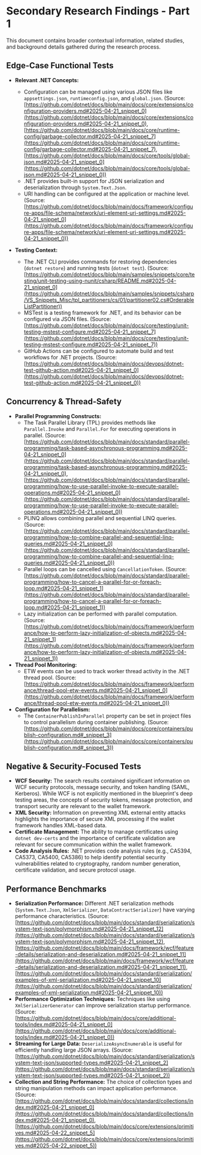 # Secondary Research Findings - Part 1

This document contains broader contextual information, related studies, and background details gathered during the research process.

## Edge-Case Functional Tests

-   **Relevant .NET Concepts:**
    -   Configuration can be managed using various JSON files like `appsettings.json`, `runtimeconfig.json`, and `global.json`. (Source: [https://github.com/dotnet/docs/blob/main/docs/core/extensions/configuration-providers.md#2025-04-21_snippet_0](https://github.com/dotnet/docs/blob/main/docs/core/extensions/configuration-providers.md#2025-04-21_snippet_0), [https://github.com/dotnet/docs/blob/main/docs/core/runtime-config/garbage-collector.md#2025-04-21_snippet_7](https://github.com/dotnet/docs/blob/main/docs/core/runtime-config/garbage-collector.md#2025-04-21_snippet_7), [https://github.com/dotnet/docs/blob/main/docs/core/tools/global-json.md#2025-04-21_snippet_0](https://github.com/dotnet/docs/blob/main/docs/core/tools/global-json.md#2025-04-21_snippet_0))
    -   .NET provides built-in support for JSON serialization and deserialization through `System.Text.Json`.
    -   URI handling can be configured at the application or machine level. (Source: [https://github.com/dotnet/docs/blob/main/docs/framework/configure-apps/file-schema/network/uri-element-uri-settings.md#2025-04-21_snippet_0](https://github.com/dotnet/docs/blob/main/docs/framework/configure-apps/file-schema/network/uri-element-uri-settings.md#2025-04-21_snippet_0))

-   **Testing Context:**
    -   The .NET CLI provides commands for restoring dependencies (`dotnet restore`) and running tests (`dotnet test`). (Source: [https://github.com/dotnet/docs/blob/main/samples/snippets/core/testing/unit-testing-using-nunit/csharp/README.md#2025-04-21_snippet_0](https://github.com/dotnet/docs/blob/main/samples/snippets/csharp/VS_Snippets_Misc/tpl_partitioners/cs/01/partitioner02.cs#OrderableListPartitioner))
    -   MSTest is a testing framework for .NET, and its behavior can be configured via JSON files. (Source: [https://github.com/dotnet/docs/blob/main/docs/core/testing/unit-testing-mstest-configure.md#2025-04-21_snippet_7](https://github.com/dotnet/docs/blob/main/docs/core/testing/unit-testing-mstest-configure.md#2025-04-21_snippet_7))
    -   GitHub Actions can be configured to automate build and test workflows for .NET projects. (Source: [https://github.com/dotnet/docs/blob/main/docs/devops/dotnet-test-github-action.md#2025-04-21_snippet_0](https://github.com/dotnet/docs/blob/main/docs/devops/dotnet-test-github-action.md#2025-04-21_snippet_0))

## Concurrency & Thread-Safety

-   **Parallel Programming Constructs:**
    -   The Task Parallel Library (TPL) provides methods like `Parallel.Invoke` and `Parallel.For` for executing operations in parallel. (Source: [https://github.com/dotnet/docs/blob/main/docs/standard/parallel-programming/task-based-asynchronous-programming.md#2025-04-21_snippet_0](https://github.com/dotnet/docs/blob/main/docs/standard/parallel-programming/task-based-asynchronous-programming.md#2025-04-21_snippet_0), [https://github.com/dotnet/docs/blob/main/docs/standard/parallel-programming/how-to-use-parallel-invoke-to-execute-parallel-operations.md#2025-04-21_snippet_0](https://github.com/dotnet/docs/blob/main/docs/standard/parallel-programming/how-to-use-parallel-invoke-to-execute-parallel-operations.md#2025-04-21_snippet_0))
    -   PLINQ allows combining parallel and sequential LINQ queries. (Source: [https://github.com/dotnet/docs/blob/main/docs/standard/parallel-programming/how-to-combine-parallel-and-sequential-linq-queries.md#2025-04-21_snippet_0](https://github.com/dotnet/docs/blob/main/docs/standard/parallel-programming/how-to-combine-parallel-and-sequential-linq-queries.md#2025-04-21_snippet_0))
    -   Parallel loops can be cancelled using `CancellationToken`. (Source: [https://github.com/dotnet/docs/blob/main/docs/standard/parallel-programming/how-to-cancel-a-parallel-for-or-foreach-loop.md#2025-04-21_snippet_1](https://github.com/dotnet/docs/blob/main/docs/standard/parallel-programming/how-to-cancel-a-parallel-for-or-foreach-loop.md#2025-04-21_snippet_1))
    -   Lazy initialization can be performed with parallel computation. (Source: [https://github.com/dotnet/docs/blob/main/docs/framework/performance/how-to-perform-lazy-initialization-of-objects.md#2025-04-21_snippet_1](https://github.com/dotnet/docs/blob/main/docs/framework/performance/how-to-perform-lazy-initialization-of-objects.md#2025-04-21_snippet_1))
-   **Thread Pool Monitoring:**
    -   ETW events can be used to track worker thread activity in the .NET thread pool. (Source: [https://github.com/dotnet/docs/blob/main/docs/framework/performance/thread-pool-etw-events.md#2025-04-21_snippet_0](https://github.com/dotnet/docs/blob/main/docs/framework/performance/thread-pool-etw-events.md#2025-04-21_snippet_0))
-   **Configuration for Parallelism:**
    -   The `ContainerPublishInParallel` property can be set in project files to control parallelism during container publishing. (Source: [https://github.com/dotnet/docs/blob/main/docs/core/containers/publish-configuration.md#_snippet_3](https://github.com/dotnet/docs/blob/main/docs/core/containers/publish-configuration.md#_snippet_3))

## Negative & Security-Focused Tests

-   **WCF Security:** The search results contained significant information on WCF security protocols, message security, and token handling (SAML, Kerberos). While WCF is not explicitly mentioned in the blueprint's deep testing areas, the concepts of security tokens, message protection, and transport security are relevant to the wallet framework.
-   **XML Security:** Information on preventing XML external entity attacks highlights the importance of secure XML processing if the wallet framework handles XML-based data.
-   **Certificate Management:** The ability to manage certificates using `dotnet dev-certs` and the importance of certificate validation are relevant for secure communication within the wallet framework.
-   **Code Analysis Rules:** .NET provides code analysis rules (e.g., CA5394, CA5373, CA5400, CA5386) to help identify potential security vulnerabilities related to cryptography, random number generation, certificate validation, and secure protocol usage.

## Performance Benchmarks

-   **Serialization Performance:** Different .NET serialization methods (`System.Text.Json`, `XmlSerializer`, `DataContractSerializer`) have varying performance characteristics. (Source: [https://github.com/dotnet/docs/blob/main/docs/standard/serialization/system-text-json/polymorphism.md#2025-04-21_snippet_12](https://github.com/dotnet/docs/blob/main/docs/standard/serialization/system-text-json/polymorphism.md#2025-04-21_snippet_12), [https://github.com/dotnet/docs/blob/main/docs/framework/wcf/feature-details/serialization-and-deserialization.md#2025-04-21_snippet_11](https://github.com/dotnet/docs/blob/main/docs/framework/wcf/feature-details/serialization-and-deserialization.md#2025-04-21_snippet_11), [https://github.com/dotnet/docs/blob/main/docs/standard/serialization/examples-of-xml-serialization.md#2025-04-21_snippet_10](https://github.com/dotnet/docs/blob/main/docs/standard/serialization/examples-of-xml-serialization.md#2025-04-21_snippet_10))
-   **Performance Optimization Techniques:** Techniques like using `XmlSerializerGenerator` can improve serialization startup performance. (Source: [https://github.com/dotnet/docs/blob/main/docs/core/additional-tools/index.md#2025-04-21_snippet_0](https://github.com/dotnet/docs/blob/main/docs/core/additional-tools/index.md#2025-04-21_snippet_0))
-   **Streaming for Large Data:** `DeserializeAsyncEnumerable` is useful for efficiently handling large JSON arrays. (Source: [https://github.com/dotnet/docs/blob/main/docs/standard/serialization/system-text-json/supported-types.md#2025-04-21_snippet_2](https://github.com/dotnet/docs/blob/main/docs/standard/serialization/system-text-json/supported-types.md#2025-04-21_snippet_2))
-   **Collection and String Performance:** The choice of collection types and string manipulation methods can impact application performance. (Source: [https://github.com/dotnet/docs/blob/main/docs/standard/collections/index.md#2025-04-21_snippet_0](https://github.com/dotnet/docs/blob/main/docs/standard/collections/index.md#2025-04-21_snippet_0), [https://github.com/dotnet/docs/blob/main/docs/core/extensions/primitives.md#2025-04-22_snippet_5](https://github.com/dotnet/docs/blob/main/docs/core/extensions/primitives.md#2025-04-22_snippet_5))
